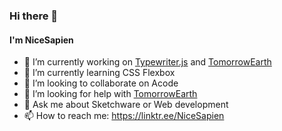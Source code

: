 ### Hi there 👋
#### I'm NiceSapien




- 🔭 I’m currently working on [Typewriter.js](https://typewriter.js.org/) and [TomorrowEarth](https://tomorrowearth.netlify.app/)
- 🌱 I’m currently learning CSS Flexbox
- 👯 I’m looking to collaborate on Acode
- 🤔 I’m looking for help with [TomorrowEarth](https://tomorrowearth.netlify.app/ "TomorrowEarth site")
- 💬 Ask me about Sketchware or Web development
- 📫 How to reach me: https://linktr.ee/NiceSapien
